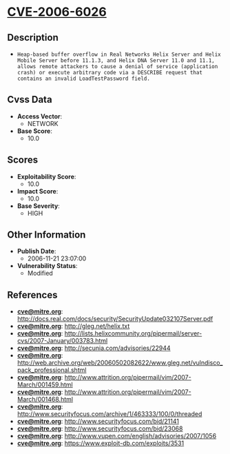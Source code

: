 
# [CVE-2006-6026](http://docs.real.com/docs/security/SecurityUpdate032107Server.pdf)

## Description

- `Heap-based buffer overflow in Real Networks Helix Server and Helix Mobile Server before 11.1.3, and Helix DNA Server 11.0 and 11.1, allows remote attackers to cause a denial of service (application crash) or execute arbitrary code via a DESCRIBE request that contains an invalid LoadTestPassword field.`

## Cvss Data

- **Access Vector**:
  - NETWORK
- **Base Score**:
  - 10.0

## Scores

- **Exploitability Score**:
  - 10.0
- **Impact Score**:
  - 10.0
- **Base Severity**:
  - HIGH

## Other Information

- **Publish Date**:
  - 2006-11-21 23:07:00
- **Vulnerability Status**:
  - Modified

## References

- **cve@mitre.org**: http://docs.real.com/docs/security/SecurityUpdate032107Server.pdf
- **cve@mitre.org**: http://gleg.net/helix.txt
- **cve@mitre.org**: http://lists.helixcommunity.org/pipermail/server-cvs/2007-January/003783.html
- **cve@mitre.org**: http://secunia.com/advisories/22944
- **cve@mitre.org**: http://web.archive.org/web/20060502082622/www.gleg.net/vulndisco_pack_professional.shtml
- **cve@mitre.org**: http://www.attrition.org/pipermail/vim/2007-March/001459.html
- **cve@mitre.org**: http://www.attrition.org/pipermail/vim/2007-March/001468.html
- **cve@mitre.org**: http://www.securityfocus.com/archive/1/463333/100/0/threaded
- **cve@mitre.org**: http://www.securityfocus.com/bid/21141
- **cve@mitre.org**: http://www.securityfocus.com/bid/23068
- **cve@mitre.org**: http://www.vupen.com/english/advisories/2007/1056
- **cve@mitre.org**: https://www.exploit-db.com/exploits/3531
